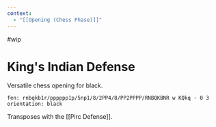 ```yaml
---
context:
  - "[[Opening (Chess Phase)]]"
---
```


#wip

# King's Indian Defense

Versatile chess opening for black.

```chesser
fen: rnbqkb1r/pppppp1p/5np1/8/2PP4/8/PP2PPPP/RNBQKBNR w KQkq - 0 3
orientation: black
```

Transposes with the [[Pirc Defense]].
